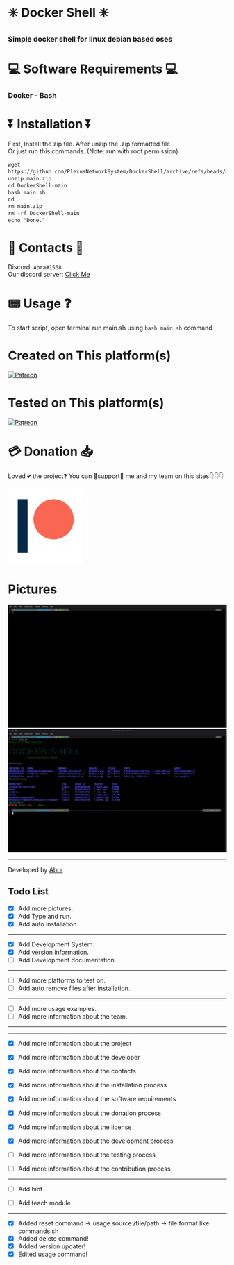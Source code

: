 
# :eight_spoked_asterisk: Docker Shell :eight_spoked_asterisk:
### Simple docker shell for linux debian based oses
# :computer: Software Requirements :computer:
### Docker - Bash  

# :arrow_double_down: Installation :arrow_double_down:
First, Install the zip file. After unzip the .zip formatted file<br/>
Or just run this commands. (Note: run with root permission)
```
wget https://github.com/PlexusNetworkSystem/DockerShell/archive/refs/heads/main.zip
unzip main.zip
cd DockerShell-main
bash main.sh
cd ..
rm main.zip
rm -rf DockerShell-main
echo "Done."
```

# :satellite: Contacts :satellite:
Discord: `Abra#1568`<br />
Our discord server: [Click Me](https://discord.gg/R6fVaQS5We "Click Me")

# :pager: Usage :question:
To start script, open terminal run main.sh using ``` bash main.sh ``` command

# Created on This platform(s)

<a href="https://linuxmint.com/" target="_blank"><img src="https://linuxmint.com/web/img/logo-mono.svg" alt="Patreon" height="174" width="310"></a></br>

# Tested on This platform(s)

<a href="https://linuxmint.com/" target="_blank"><img src="https://linuxmint.com/web/img/logo-mono.svg" alt="Patreon" height="174" width="310"></a></br>

# :credit_card: Donation :inbox_tray:

Loved :two_hearts: the project:question: You can :star2:support:star2: me and my team on this sites:point_down::point_down::point_down:

<a href="https://www.patreon.com/plexusnetworksystem" target="_blank"><img src="https://raw.githubusercontent.com/PlexusNetworkSystem/PlexusNetworkSystem/main/patreon.png" alt="Patreon" height="174" width="174"></a></br>

# Pictures
![plot](https://raw.githubusercontent.com/PlexusNetworkSystem/DockerShell/main/pictures/v1.gif)
![plot](https://raw.githubusercontent.com/PlexusNetworkSystem/DockerShell/main/pictures/dockershellv1.png)


------------ 
Developed by [Abra](https://github.com/the-abra "Abra")



 

## Todo List

- [x] Add more pictures.
- [x] Add Type and run.
- [x] Add auto installation.
--------------
- [x] Add Development System.
- [x] Add version information.
- [ ] Add Development documentation.
--------------
- [ ] Add more platforms to test on.
- [ ] Add auto remove files after installation.
--------------
- [ ] Add more usage examples.
- [ ] Add more information about the team.
--------------

------------

- [x] Add more information about the project
- [x] Add more information about the developer
- [x] Add more information about the contacts
- [x] Add more information about the installation process
- [x] Add more information about the software requirements
- [x] Add more information about the donation process
- [x] Add more information about the license

- [x] Add more information about the development process
- [ ] Add more information about the testing process
- [ ] Add more information about the contribution process


------------

- [ ] Add hint 
- [ ] Add teach module




-------
- [x] Added reset command
    -> usage source /file/path
    -> file format like commands.sh
- [x] Added delete command!
- [x] Added version updater!
- [x] Edited usage command!
